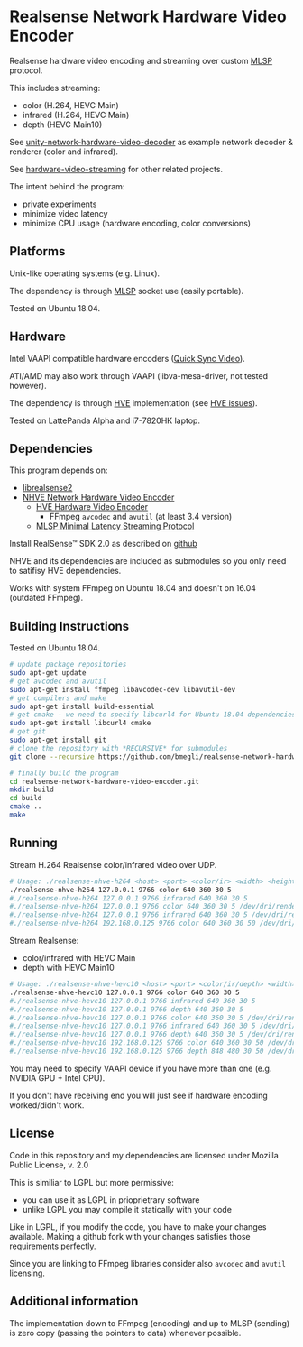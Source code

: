 # Realsense Network Hardware Video Encoder

Realsense hardware video encoding and streaming over custom [MLSP](https://github.com/bmegli/minimal-latency-streaming-protocol) protocol.

This includes streaming:
- color (H.264, HEVC Main)
- infrared (H.264, HEVC Main)
- depth (HEVC Main10)

See [unity-network-hardware-video-decoder](https://github.com/bmegli/unity-network-hardware-video-decoder) as example network decoder & renderer (color and infrared).

See [hardware-video-streaming](https://github.com/bmegli/hardware-video-streaming) for other related projects.

The intent behind the program:
- private experiments
- minimize video latency
- minimize CPU usage (hardware encoding, color conversions)

## Platforms 

Unix-like operating systems (e.g. Linux).

The dependency is through [MLSP](https://github.com/bmegli/minimal-latency-streaming-protocol) socket use (easily portable).

Tested on Ubuntu 18.04.

## Hardware

Intel VAAPI compatible hardware encoders ([Quick Sync Video](https://ark.intel.com/Search/FeatureFilter?productType=processors&QuickSyncVideo=true)).

ATI/AMD may also work through VAAPI (libva-mesa-driver, not tested however).

The dependency is through [HVE](https://github.com/bmegli/hardware-video-encoder) implementation (see [HVE issues](https://github.com/bmegli/hardware-video-encoder/issues/5)).

Tested on LattePanda Alpha and i7-7820HK laptop.

## Dependencies

This program depends on:
- [librealsense2](https://github.com/IntelRealSense/librealsense) 
- [NHVE Network Hardware Video Encoder](https://github.com/bmegli/network-hardware-video-encoder)
	- [HVE Hardware Video Encoder](https://github.com/bmegli/hardware-video-encoder)
		- FFmpeg `avcodec` and `avutil` (at least 3.4 version)
	- [MLSP Minimal Latency Streaming Protocol](https://github.com/bmegli/minimal-latency-streaming-protocol)

Install RealSense™ SDK 2.0 as described on [github](https://github.com/IntelRealSense/librealsense) 

NHVE and its dependencies are included as submodules so you only need to satifisy HVE dependencies.

Works with system FFmpeg on Ubuntu 18.04 and doesn't on 16.04 (outdated FFmpeg).

## Building Instructions

Tested on Ubuntu 18.04.

``` bash
# update package repositories
sudo apt-get update 
# get avcodec and avutil
sudo apt-get install ffmpeg libavcodec-dev libavutil-dev
# get compilers and make 
sudo apt-get install build-essential
# get cmake - we need to specify libcurl4 for Ubuntu 18.04 dependencies problem
sudo apt-get install libcurl4 cmake
# get git
sudo apt-get install git
# clone the repository with *RECURSIVE* for submodules
git clone --recursive https://github.com/bmegli/realsense-network-hardware-video-encoder.git

# finally build the program
cd realsense-network-hardware-video-encoder.git
mkdir build
cd build
cmake ..
make
```

## Running

Stream H.264 Realsense color/infrared video over UDP.

```bash
# Usage: ./realsense-nhve-h264 <host> <port> <color/ir> <width> <height> <framerate> <seconds> [device] [bitrate]
./realsense-nhve-h264 127.0.0.1 9766 color 640 360 30 5
#./realsense-nhve-h264 127.0.0.1 9766 infrared 640 360 30 5
#./realsense-nhve-h264 127.0.0.1 9766 color 640 360 30 5 /dev/dri/renderD128
#./realsense-nhve-h264 127.0.0.1 9766 infrared 640 360 30 5 /dev/dri/renderD128
#./realsense-nhve-h264 192.168.0.125 9766 color 640 360 30 50 /dev/dri/renderD128 500000
```

Stream Realsense:
- color/infrared with HEVC Main
- depth with HEVC Main10

```bash
# Usage: ./realsense-nhve-hevc10 <host> <port> <color/ir/depth> <width> <height> <framerate> <seconds> [device] [bitrate]
./realsense-nhve-hevc10 127.0.0.1 9766 color 640 360 30 5
#./realsense-nhve-hevc10 127.0.0.1 9766 infrared 640 360 30 5
#./realsense-nhve-hevc10 127.0.0.1 9766 depth 640 360 30 5
#./realsense-nhve-hevc10 127.0.0.1 9766 color 640 360 30 5 /dev/dri/renderD128
#./realsense-nhve-hevc10 127.0.0.1 9766 infrared 640 360 30 5 /dev/dri/renderD128
#./realsense-nhve-hevc10 127.0.0.1 9766 depth 640 360 30 5 /dev/dri/renderD128
#./realsense-nhve-hevc10 192.168.0.125 9766 color 640 360 30 50 /dev/dri/renderD128 500000
#./realsense-nhve-hevc10 192.168.0.125 9766 depth 848 480 30 50 /dev/dri/renderD128 2000000
```

You may need to specify VAAPI device if you have more than one (e.g. NVIDIA GPU + Intel CPU).

If you don't have receiving end you will just see if hardware encoding worked/didn't work.

## License

Code in this repository and my dependencies are licensed under Mozilla Public License, v. 2.0

This is similiar to LGPL but more permissive:
- you can use it as LGPL in prioprietrary software
- unlike LGPL you may compile it statically with your code

Like in LGPL, if you modify the code, you have to make your changes available.
Making a github fork with your changes satisfies those requirements perfectly.

Since you are linking to FFmpeg libraries consider also `avcodec` and `avutil` licensing.

## Additional information

The implementation down to FFmpeg (encoding) and up to MLSP (sending) is zero copy (passing the pointers to data) whenever possible.

